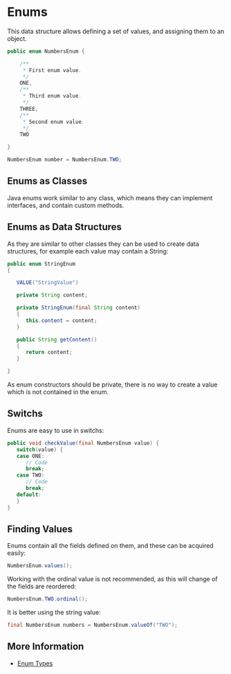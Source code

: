 # Enums

This data structure allows defining a set of values, and assigning them to an object.

```java
public enum NumbersEnum {

    /**
     * First enum value.
     */
    ONE,
    /**
     * Third enum value.
     */
    THREE,
    /**
     * Second enum value.
     */
    TWO

}
```

```java
NumbersEnum number = NumbersEnum.TWO;
```

## Enums as Classes

Java enums work similar to any class, which means they can implement interfaces, and contain custom methods.

## Enums as Data Structures

As they are similar to other classes they can be used to create data structures, for example each value may contain a String:

```java
public enum StringEnum
{

   VALUE("StringValue")

   private String content;

   private StringEnum(final String content)
   {
      this.content = content;
   }

   public String getContent()
   {
      return content;
   }

}
```

As enum constructors should be private, there is no way to create a value which is not contained in the enum.

## Switchs

Enums are easy to use in switchs:

```java
public void checkValue(final NumbersEnum value) {
   switch(value) {
   case ONE:
      // Code
      break;
   case TWO:
      // Code
      break;
   default:
   }
}
```

## Finding Values

Enums contain all the fields defined on them, and these can be acquired easily:

```java
NumbersEnum.values();
```

Working with the ordinal value is not recommended, as this will change of the fields are reordered:

```java
NumbersEnum.TWO.ordinal();
```

It is better using the string value:

```java
final NumbersEnum numbers = NumbersEnum.valueOf("TWO");
```

## More Information

* [Enum Types](https://docs.oracle.com/javase/tutorial/java/javaOO/enum.html)


